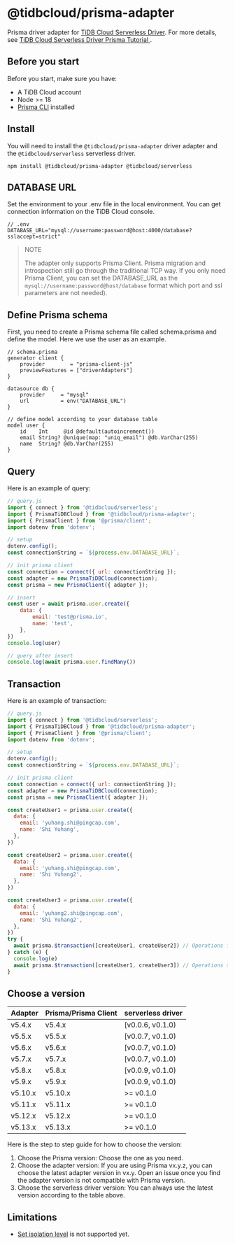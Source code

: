 # @tidbcloud/prisma-adapter

Prisma driver adapter for [TiDB Cloud Serverless Driver](https://github.com/tidbcloud/serverless-js). For more details, see [TiDB Cloud Serverless Driver Prisma Tutorial
](https://docs.pingcap.com/tidbcloud/serverless-driver-prisma-example).

## Before you start

Before you start, make sure you have:

- A TiDB Cloud account
- Node >= 18
- [Prisma CLI](https://www.prisma.io/docs/concepts/components/prisma-cli) installed

## Install

You will need to install the `@tidbcloud/prisma-adapter` driver adapter and the `@tidbcloud/serverless` serverless driver.

```
npm install @tidbcloud/prisma-adapter @tidbcloud/serverless
```

## DATABASE URL

Set the environment to your .env file in the local environment. You can get connection information on the TiDB Cloud console.

```env
// .env
DATABASE_URL="mysql://username:password@host:4000/database?sslaccept=strict"
```

> NOTE
> 
> The adapter only supports Prisma Client. Prisma migration and introspection still go through the traditional TCP way. If you only need Prisma Client, you can set the DATABASE_URL as the `mysql://username:password@host/database` format which port and ssl parameters are not needed).

## Define Prisma schema

First, you need to create a Prisma schema file called schema.prisma and define the model. Here we use the user as an example.

```prisma
// schema.prisma
generator client {
    provider        = "prisma-client-js"
    previewFeatures = ["driverAdapters"]
}

datasource db {
    provider     = "mysql"
    url          = env("DATABASE_URL")
}

// define model according to your database table
model user {
    id    Int     @id @default(autoincrement())
    email String? @unique(map: "uniq_email") @db.VarChar(255)
    name  String? @db.VarChar(255)
}
```

## Query

Here is an example of query:

```js
// query.js
import { connect } from '@tidbcloud/serverless';
import { PrismaTiDBCloud } from '@tidbcloud/prisma-adapter';
import { PrismaClient } from '@prisma/client';
import dotenv from 'dotenv';

// setup
dotenv.config();
const connectionString = `${process.env.DATABASE_URL}`;

// init prisma client
const connection = connect({ url: connectionString });
const adapter = new PrismaTiDBCloud(connection);
const prisma = new PrismaClient({ adapter });

// insert
const user = await prisma.user.create({
    data: {
        email: 'test@prisma.io',
        name: 'test',
    },
})
console.log(user)

// query after insert
console.log(await prisma.user.findMany())
```

## Transaction

Here is an example of transaction:

```js
// query.js
import { connect } from '@tidbcloud/serverless';
import { PrismaTiDBCloud } from '@tidbcloud/prisma-adapter';
import { PrismaClient } from '@prisma/client';
import dotenv from 'dotenv';

// setup
dotenv.config();
const connectionString = `${process.env.DATABASE_URL}`;

// init prisma client
const connection = connect({ url: connectionString });
const adapter = new PrismaTiDBCloud(connection);
const prisma = new PrismaClient({ adapter });

const createUser1 = prisma.user.create({
  data: {
    email: 'yuhang.shi@pingcap.com',
    name: 'Shi Yuhang',
  },
})

const createUser2 = prisma.user.create({
  data: {
    email: 'yuhang.shi@pingcap.com',
    name: 'Shi Yuhang2',
  },
})

const createUser3 = prisma.user.create({
  data: {
    email: 'yuhang2.shi@pingcap.com',
    name: 'Shi Yuhang2',
  },
})
try {
  await prisma.$transaction([createUser1, createUser2]) // Operations fail together
} catch (e) {
  console.log(e)
  await prisma.$transaction([createUser1, createUser3]) // Operations succeed together
}
```

## Choose a version

| Adapter | Prisma/Prisma Client | serverless driver |
|---------|----------------------|-------------------|
| v5.4.x  | v5.4.x               | [v0.0.6, v0.1.0)  |
| v5.5.x  | v5.5.x               | [v0.0.7, v0.1.0)  |
| v5.6.x  | v5.6.x               | [v0.0.7, v0.1.0)  |
| v5.7.x  | v5.7.x               | [v0.0.7, v0.1.0)  |
| v5.8.x  | v5.8.x               | [v0.0.9, v0.1.0)  |
| v5.9.x  | v5.9.x               | [v0.0.9, v0.1.0)  |
| v5.10.x | v5.10.x              | \>= v0.1.0        |
| v5.11.x | v5.11.x              | \>= v0.1.0        |
| v5.12.x | v5.12.x              | \>= v0.1.0        |
| v5.13.x | v5.13.x              | \>= v0.1.0        |


Here is the step to step guide for how to choose the version:
1. Choose the Prisma version: Choose the one as you need.
2. Choose the adapter version: If you are using Prisma vx.y.z, you can choose the latest adapter version in vx.y. Open an issue once you find the adapter version is not compatible with Prisma version.
3. Choose the serverless driver version: You can always use the latest version according to the table above.

## Limitations

- [Set isolation level](https://www.prisma.io/docs/concepts/components/prisma-client/transactions#transaction-isolation-level) is not supported yet.
